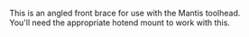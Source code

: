 This is an angled front brace for use with the Mantis toolhead.  
You'll need the appropriate hotend mount to work with this.